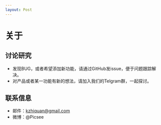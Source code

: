 ```yaml
---
layout: Post
---
```

# 关于
## 讨论研究
- 发现BUG，或者希望添加新功能，请通过GitHub发issue，便于问题跟踪解决。
- 对产品或者某一功能有新的想法，请加入我们的Telgram群，一起探讨。

## 联系信息
- 邮件：kzhiquan@gmail.com
- 微博：@Picsee